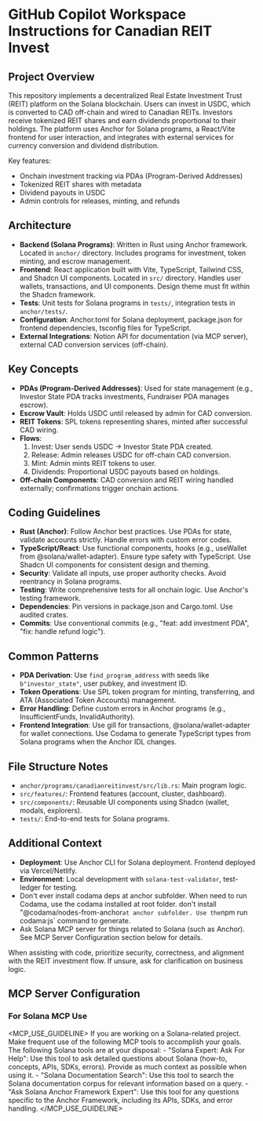 # GitHub Copilot Workspace Instructions for Canadian REIT Invest

## Project Overview
This repository implements a decentralized Real Estate Investment Trust (REIT) platform on the Solana blockchain. Users can invest in USDC, which is converted to CAD off-chain and wired to Canadian REITs. Investors receive tokenized REIT shares and earn dividends proportional to their holdings. The platform uses Anchor for Solana programs, a React/Vite frontend for user interaction, and integrates with external services for currency conversion and dividend distribution.

Key features:
- Onchain investment tracking via PDAs (Program-Derived Addresses)
- Tokenized REIT shares with metadata
- Dividend payouts in USDC
- Admin controls for releases, minting, and refunds

## Architecture
- **Backend (Solana Programs)**: Written in Rust using Anchor framework. Located in `anchor/` directory. Includes programs for investment, token minting, and escrow management.
- **Frontend**: React application built with Vite, TypeScript, Tailwind CSS, and Shadcn UI components. Located in `src/` directory. Handles user wallets, transactions, and UI components. Design theme must fit within the Shadcn framework.
- **Tests**: Unit tests for Solana programs in `tests/`, integration tests in `anchor/tests/`.
- **Configuration**: Anchor.toml for Solana deployment, package.json for frontend dependencies, tsconfig files for TypeScript.
- **External Integrations**: Notion API for documentation (via MCP server), external CAD conversion services (off-chain).

## Key Concepts
- **PDAs (Program-Derived Addresses)**: Used for state management (e.g., Investor State PDA tracks investments, Fundraiser PDA manages escrow).
- **Escrow Vault**: Holds USDC until released by admin for CAD conversion.
- **REIT Tokens**: SPL tokens representing shares, minted after successful CAD wiring.
- **Flows**:
  1. Invest: User sends USDC → Investor State PDA created.
  2. Release: Admin releases USDC for off-chain CAD conversion.
  3. Mint: Admin mints REIT tokens to user.
  4. Dividends: Proportional USDC payouts based on holdings.
- **Off-chain Components**: CAD conversion and REIT wiring handled externally; confirmations trigger onchain actions.

## Coding Guidelines
- **Rust (Anchor)**: Follow Anchor best practices. Use PDAs for state, validate accounts strictly. Handle errors with custom error codes.
- **TypeScript/React**: Use functional components, hooks (e.g., useWallet from @solana/wallet-adapter). Ensure type safety with TypeScript. Use Shadcn UI components for consistent design and theming.
- **Security**: Validate all inputs, use proper authority checks. Avoid reentrancy in Solana programs.
- **Testing**: Write comprehensive tests for all onchain logic. Use Anchor's testing framework.
- **Dependencies**: Pin versions in package.json and Cargo.toml. Use audited crates.
- **Commits**: Use conventional commits (e.g., "feat: add investment PDA", "fix: handle refund logic").

## Common Patterns
- **PDA Derivation**: Use `find_program_address` with seeds like `b"investor_state"`, user pubkey, and investment ID.
- **Token Operations**: Use SPL token program for minting, transferring, and ATA (Associated Token Accounts) management.
- **Error Handling**: Define custom errors in Anchor programs (e.g., InsufficientFunds, InvalidAuthority).
- **Frontend Integration**: Use gill for transactions, @solana/wallet-adapter for wallet connections. Use Codama to generate TypeScript types from Solana programs when the Anchor IDL changes.


## File Structure Notes
- `anchor/programs/canadianreitinvest/src/lib.rs`: Main program logic.
- `src/features/`: Frontend features (account, cluster, dashboard).
- `src/components/`: Reusable UI components using Shadcn (wallet, modals, explorers).
- `tests/`: End-to-end tests for Solana programs.

## Additional Context
- **Deployment**: Use Anchor CLI for Solana deployment. Frontend deployed via Vercel/Netlify.
- **Environment**: Local development with `solana-test-validator`, test-ledger for testing.
- Don't ever install codama deps at anchor subfolder. When need to run Codama, use the codama installed at root folder. don't install "@codama/nodes-from-anchor` at anchor subfolder. Use the `npm run codama:js` command to generate.
- Ask Solana MCP server for things related to Solana (such as Anchor). See MCP Server Configuration section below for details.

When assisting with code, prioritize security, correctness, and alignment with the REIT investment flow. If unsure, ask for clarification on business logic.


## MCP Server Configuration
### For Solana MCP Use
<MCP_USE_GUIDELINE>
  <INSTRUCTION>
    If you are working on a Solana-related project. Make frequent use of the following MCP tools to accomplish your goals.
  </INSTRUCTION>
  <TOOLS>
    The following Solana tools are at your disposal:
    - "Solana Expert: Ask For Help": Use this tool to ask detailed questions about Solana (how-to, concepts, APIs, SDKs, errors). Provide as much context as possible when using it.
    - "Solana Documentation Search": Use this tool to search the Solana documentation corpus for relevant information based on a query.
    - "Ask Solana Anchor Framework Expert": Use this tool for any questions specific to the Anchor Framework, including its APIs, SDKs, and error handling.
  </TOOLS>
</MCP_USE_GUIDELINE>